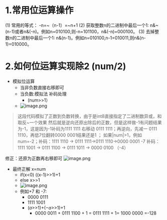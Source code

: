 # 1.常用位运算操作
(1) 常用的等式： -n=~（n-1）=~n+1
(2) 获取整数n的二进制中最后一个1: n&~(n-1)或者n&(-n)。例如n=010100,则-n=101100，n&(-n)=000100。
(3) 去掉整数n的二进制中最后一个1: n&(n-1)。例如n=010100,n-1=010011,则n&(n-1)=010000。
# 2.如何位运算实现除2 (num/2)

- 模拟位运算
   - 当非负数直接右移即可 
   - 当负数:模拟法 补码处理
      - (num>>1）
   - ![image.png](https://cdn.nlark.com/yuque/0/2023/png/26575180/1697942928948-752b7d39-0af3-4b0a-af7f-a474b975da7f.png#averageHue=%23faf8ed&clientId=u9b16cb2e-1bcf-4&from=paste&height=355&id=uf271b42a&originHeight=1055&originWidth=1493&originalType=binary&ratio=2.700000047683716&rotation=0&showTitle=false&size=153238&status=done&style=none&taskId=u88957a45-975c-442f-9c15-6aa73691c08&title=&width=501.96295166015625)	
> 这段代码模拟了正数到负数转换，由于是int8直接指定了二进制数异或，和取反~一个效果
> 然后就是逆向还原出除后的正数，但是这样做-1有问题结果为-1，这是因为-1补码为1111 1111
> 右移动 0111 1111；再逆向，先减一 0111 1110，再低7位翻转0000 0001结果还是1 ；
> 如果|num|>1，例如 num=-2；补码：1111 1110 -> 0111 1111->0111 1110->0000 0001
> -7 补码：1111 1001 -> 0111 1100 -> 0111 1011 -> 0000 0100 （-4）

修正：还原为正数再右移即可
![image.png](https://cdn.nlark.com/yuque/0/2023/png/26575180/1697944607575-269435cf-050d-4d91-83b6-fe20241d67d3.png#averageHue=%23279456&clientId=u9b16cb2e-1bcf-4&from=paste&height=34&id=u5b1356d6&originHeight=93&originWidth=858&originalType=binary&ratio=2.700000047683716&rotation=0&showTitle=false&size=16304&status=done&style=none&taskId=ue5d9e5eb-d50c-4c07-a464-65b65ba4c84&title=&width=317.7777721656204)

- 最终正解 x=num
   - if(x<0) ((x-1)>>1)+1
   - else x>>1
   - ![image.png](https://cdn.nlark.com/yuque/0/2023/png/26575180/1697944851349-475e901e-6229-4ed4-a2ea-ebaea549f630.png#averageHue=%23dbbc94&clientId=u9b16cb2e-1bcf-4&from=paste&height=272&id=ue8f9f423&originHeight=734&originWidth=1433&originalType=binary&ratio=2.700000047683716&rotation=0&showTitle=false&size=110800&status=done&style=none&taskId=ud479ebc9-6c9f-4bd6-9922-b041cb7dfb9&title=&width=530.7407313675221)
   - 例如+7 和 -7:
      - 0000 0111
      - 1111 1001
      - (_a_>>1)+(−_a_>>1)+1 
         - 0000 0011 + 0111 1100 + 1 = 0111 1111 + 1= 1000 0000 =-128
